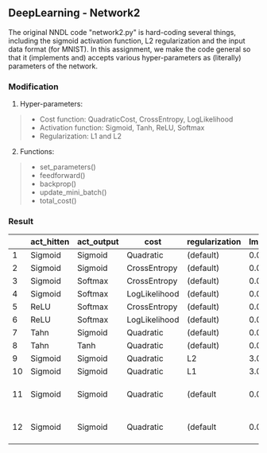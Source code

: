 ## DeepLearning - Network2

The original NNDL code "network2.py" is hard-coding several things, including the sigmoid activation function, L2 regularization and the input data format (for MNIST). In this assignment, we make the code general so that it (implements and) accepts various hyper-parameters as (literally) parameters of the network.

### Modification

1. Hyper-parameters:
> * Cost function: QuadraticCost, CrossEntropy, LogLikelihood 
> * Activation function: Sigmoid, Tanh, ReLU, Softmax 
> * Regularization: L1 and L2

2. Functions:
> * set_parameters()
> * feedforward() 
> * backprop() 
> * update_mini_batch() 
> * total_cost()

### Result
|  | act_hitten | act_output |  cost  | regularization | lmbda | dropout | result |
---|------------|------------|--------|----------------|-------|---------|--------|
1  | Sigmoid|Sigmoid|Quadratic|(default)| 0.0 | 0.0 | match
2  | Sigmoid|Sigmoid|CrossEntropy|(default)|0.0|0.0|match
3  | Sigmoid|Softmax|CrossEntropy|(default)|0.0|0.0|match
4  | Sigmoid|Softmax|LogLikelihood|(default)|0.0|0.0|match
5  | ReLU|Softmax|CrossEntropy|(default)|0.0|0.0|match
6  | ReLU|Softmax|LogLikelihood|(default)|0.0|0.0|match
7  | Tahn|Sigmoid|Quadratic|(default)|0.0|0.0|match
8  | Tahn|Tanh|Quadratic|(default)|0.0|0.0|match
9  | Sigmoid|Sigmoid|Quadratic|L2|3.0|0.0|match
10  | Sigmoid|Sigmoid|Quadratic|L1|3.0|0.0|match
11  | Sigmoid|Sigmoid|Quadratic|(default|0.0|0.1|Result may vary
12  | Sigmoid|Sigmoid|Quadratic|(default|0.0|0.5|Result may vary
